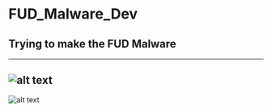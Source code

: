 # FUD_Malware_Dev #
## Trying to make the FUD Malware ##
-------------
![alt text](https://github.com/whydee86/FUD_Malware_Dev/blob/main/MalwareTest/Umv5YbJDEvSG.png?raw=true)
-------------
![alt text](https://github.com/whydee86/FUD_Malware_Dev/blob/main/RunUuid/FUD.png?raw=true)
